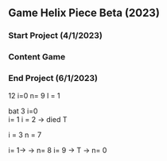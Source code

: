 ## Game Helix Piece Beta (2023) 

### Start Project (4/1/2023)

### Content Game 

### End Project (6/1/2023)


12
i=0
n= 9
l = 1

bat 3
i=0  
i= 1 i = 2 -> died T

i = 3
n = 7

i= 1->  -> n= 8
i= 9 -> T -> n= 0